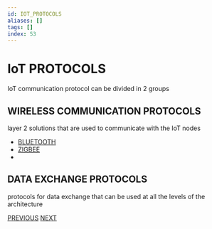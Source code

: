 ```yaml
---
id: IOT_PROTOCOLS
aliases: []
tags: []
index: 53
---
```


# IoT PROTOCOLS

IoT communication protocol can be divided in 2 groups

## WIRELESS COMMUNICATION PROTOCOLS

layer 2 solutions that are used to communicate with the IoT nodes

- [BLUETOOTH](BLUETOOTH.md)
- [ZIGBEE](ZIGBEE.md)
-

## DATA EXCHANGE PROTOCOLS

protocols for data exchange that can be used at all the levels of the architecture

[PREVIOUS](pages/IoT/IOT_DEVICES.md) [NEXT](pages/IoT/PUB_SUB_MODEL.md)
